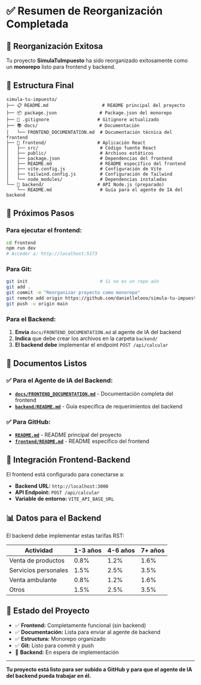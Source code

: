# ✅ Resumen de Reorganización Completada

## 🎉 Reorganización Exitosa

Tu proyecto **SimulaTuImpuesto** ha sido reorganizado exitosamente como un **monorepo** listo para frontend y backend.

## 📁 Estructura Final

```
simula-tu-impuesto/
├── 📋 README.md                    # README principal del proyecto
├── 📦 package.json                # Package.json del monorepo
├── 🚫 .gitignore                  # Gitignore actualizado
├── 📚 docs/                       # Documentación
│   └── FRONTEND_DOCUMENTATION.md  # Documentación técnica del frontend
├── 📱 frontend/                   # Aplicación React
│   ├── src/                       # Código fuente React
│   ├── public/                    # Archivos estáticos
│   ├── package.json               # Dependencias del frontend
│   ├── README.md                  # README específico del frontend
│   ├── vite.config.js             # Configuración de Vite
│   ├── tailwind.config.js         # Configuración de Tailwind
│   └── node_modules/              # Dependencias instaladas
└── 🔧 backend/                    # API Node.js (preparado)
    └── README.md                  # Guía para el agente de IA del backend
```

## 🚀 Próximos Pasos

### Para ejecutar el frontend:
```bash
cd frontend
npm run dev
# Acceder a: http://localhost:5173
```

### Para Git:
```bash
git init                           # Si no es un repo aún
git add .
git commit -m "Reorganizar proyecto como monorepo"
git remote add origin https://github.com/daniellelooo/simula-tu-impuesto.git
git push -u origin main
```

### Para el Backend:
1. **Envía** `docs/FRONTEND_DOCUMENTATION.md` al agente de IA del backend
2. **Indica** que debe crear los archivos en la carpeta `backend/`
3. **El backend debe** implementar el endpoint `POST /api/calcular`

## 📄 Documentos Listos

### ✅ Para el Agente de IA del Backend:
- **[`docs/FRONTEND_DOCUMENTATION.md`](./docs/FRONTEND_DOCUMENTATION.md)** - Documentación completa del frontend
- **[`backend/README.md`](./backend/README.md)** - Guía específica de requerimientos del backend

### ✅ Para GitHub:
- **[`README.md`](./README.md)** - README principal del proyecto
- **[`frontend/README.md`](./frontend/README.md)** - README específico del frontend

## 🔗 Integración Frontend-Backend

El frontend está configurado para conectarse a:
- **Backend URL:** `http://localhost:3000`
- **API Endpoint:** `POST /api/calcular`
- **Variable de entorno:** `VITE_API_BASE_URL`

## 📊 Datos para el Backend

El backend debe implementar estas tarifas RST:

| Actividad | 1-3 años | 4-6 años | 7+ años |
|-----------|----------|----------|---------|
| Venta de productos | 0.8% | 1.2% | 1.6% |
| Servicios personales | 1.5% | 2.5% | 3.5% |
| Venta ambulante | 0.8% | 1.2% | 1.6% |
| Otros | 1.5% | 2.5% | 3.5% |

## 🎯 Estado del Proyecto

- ✅ **Frontend:** Completamente funcional (sin backend)
- ✅ **Documentación:** Lista para enviar al agente de backend
- ✅ **Estructura:** Monorepo organizado
- ✅ **Git:** Listo para commit y push
- 🔄 **Backend:** En espera de implementación

---

**Tu proyecto está listo para ser subido a GitHub y para que el agente de IA del backend pueda trabajar en él.**

